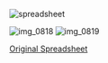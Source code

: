 ![spreadsheet](https://user-images.githubusercontent.com/3467118/53144678-5b7fbf80-35f1-11e9-96b8-08ed73ef1a94.png)

![img_0818](https://user-images.githubusercontent.com/3467118/53145130-270d0300-35f3-11e9-92f4-715181051cb9.jpg)
![img_0819](https://user-images.githubusercontent.com/3467118/53145134-2a07f380-35f3-11e9-8b89-b1495f296364.jpg)


[Original Spreadsheet]( https://docs.google.com/spreadsheets/d/1MBwPLVib_1vECyqbr3BM7OpPhlWuZTO30jqqKqZtiGY/edit#gid=1460568227)
